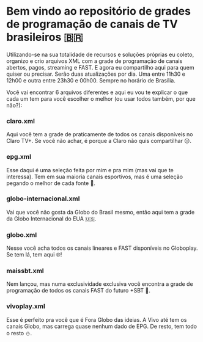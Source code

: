 # Bem vindo ao repositório de grades de programação de canais de TV brasileiros 🇧🇷

Utilizando-se na sua totalidade de recursos e soluções próprias eu coleto, organizo e crio arquivos XML com a grade de programação de canais abertos, pagos, streaming e FAST. E agora eu compartilho aqui para quem quiser ou precisar.
Serão duas atualizações por dia. Uma entre 11h30 e 12h00 e outra entre 23h30 e 00h00. Sempre no horário de Brasília.



Você vai encontrar 6 arquivos diferentes e aqui eu vou te explicar o que cada um tem para você escolher o melhor (ou usar todos também, por que não?):

### <b>claro.xml</b>
Aqui você tem a grade de praticamente de todos os canais disponíveis no Claro TV+. Se você não achar, é porque a Claro não quis compartilhar 😔.

### <b>epg.xml</b>
Esse daqui é uma seleção feita por mim e pra mim (mas vai que te interessa). Tem em sua maioria canais esportivos, mas é uma seleção pegando o melhor de cada fonte 🥗.

### <b>globo-internacional.xml</b>
Vai que você não gosta da Globo do Brasil mesmo, então aqui tem a grade da Globo Internacional do EUA 🇺🇸.

### <b>globo.xml</b>
Nesse você acha todos os canais lineares e FAST disponíveis no Globoplay. Se tem lá, tem aqui 🌐!

### <b>maissbt.xml</b>
Nem lançou, mas numa exclusividade exclusiva você encontra a grade de programação de todos os canais FAST do futuro +SBT 🚨.

### <b>vivoplay.xml</b>
Esse é perfeito pra você que é Fora Globo das ideias. A Vivo até tem os canais Globo, mas carrega quase nenhum dado de EPG. De resto, tem todo o resto ⛄.
